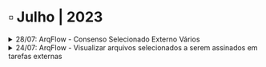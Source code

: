 # ▫ Julho | 2023



<details>

<summary>28/07: ArqFlow - Consenso Selecionado Externo Vários</summary>

A aplicação foi alterada para considerar o percentual de consenso em conclusão de tarefas cujo responsável seja “Selecionado Externo Vários”.

Para esta funcionalidade, no desenho do fluxo, a tela de configuração para este Tipo de Responsável foi ajustada para incluir um percentual de consenso para o avanço.

Anteriormente, esse Tipo de Responsável somente era avançado com 100% das execuções e, com esta alteração o usuário poderá definir qual o percentual de execução para o avanço.

Os detalhes dessas funcionalidades estão na página [Workflow > Desenho do Fluxo > Configurações da Tarefa](../workflow/desenho-do-fluxo/aba-fluxograma.md#configuracoes-da-tarefa).

![](<../.gitbook/assets/image (5).png>)

</details>

<details>

<summary>24/07: ArqFlow - Visualizar arquivos selecionados a serem assinados em tarefas externas</summary>

A tela de anexos do fluxo e anexos dos documentos foram alteradas para exibir os arquivos marcados para assinatura em etapas que não há obrigatoriedade de selecionar anexos a serem assinados.

Com esta funcionalidade, a coluna “Assinar” será sempre exibida na tela para que um usuário possa visualizar quais arquivos foram selecionados para serem assinados em tarefas externas.

* Em etapas que houver a obrigatoriedade selecionar os anexos para assinatura, os campos desta coluna serão exibidos habilitados para serem marcados.
* Em etapas que não houver a obrigatoriedade selecionar os anexos para assinatura, os campos desta coluna serão exibidos desabilitados e um usuário poderá visualizar quais arquivos foram marcados em etapas anteriores.

Anteriormente, esta coluna era exibida somente em etapa com obrigatoriedade de selecionar anexos para serem assinados em tarefas externas.

Os detalhes dessas funcionalidades estão na página [Workflow > Atividades > Aba Minhas Atividades > Executando um fluxo](../workflow/atividades/aba-minhas-atividades/executando-um-fluxo.md).&#x20;

![](<../.gitbook/assets/image (4) (1).png>)

</details>

